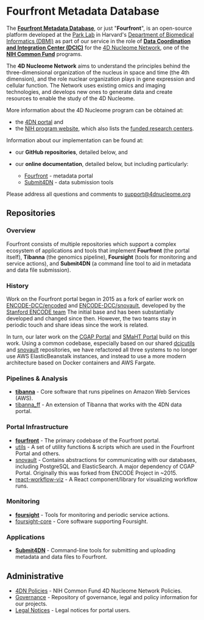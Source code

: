 # Fourfront Metadata Database 

The [**Fourfront Metadata Database**](https://cgap.hms.harvard.edu),
or just "**Fourfront**", is an open-source platform developed 
at the [Park Lab](https://compbio.hms.harvard.edu/index) 
in Harvard's [Department of Biomedical Informatics (DBMI)](https://dbmi.hms.harvard.edu/)
as part of our service in the role of 
**[Data Coordination and Integration Center (DCIC)](https://data.4dnucleome.org/help/about/about-dcic)**
for the [4D Nucleome Network](https://www.4dnucleome.org/),
one of the **[NIH Common Fund](https://commonfund.nih.gov/programs)** programs.

The **4D Nucleome Network** aims to understand the principles behind the three-dimensional
organization of the nucleus in space and time (the 4th dimension), and the role nuclear
organization plays in gene expression and cellular function. 
The Network uses existing omics and imaging technologies, and develops new ones to generate data
and create resources to enable the study of the 4D Nucleome.

More information about the 4D Nucleome program can be obtained at:

* the [4DN portal](http://www.4dnucleome.org/) and
* the [NIH program website](https://commonfund.nih.gov/4Dnucleome/index),
  which also lists the [funded research centers](https://commonfund.nih.gov/4Dnucleome/FundedResearch).

Information about our implementation can be found at:

* our **GitHub repositories**, detailed below, and
* our **online documentation**, detailed below, but including particularly:

  * [Fourfront](https://fourfront.readthedocs.io) - metadata portal
  * [Submit4DN](https://github.com/4dn-dcic/Submit4DN/blob/master/README.md) - data submission tools

Please address all questions and comments to [support@4dnucleome.org](mailto:support@4dnucleome.org)

## Repositories

### Overview

Fourfront consists of multiple repositories which support a complex ecosystem of 
applications and tools that implement
**Fourfront** (the portal itself), 
**Tibanna** (the genomics pipeline),
**Foursight** (tools for monitoring and service actions), and
**Submit4DN** (a command line tool to aid in metadata and data file submission).

### History

Work on the Fourfront portal began in 2015 as a fork of earlier work on [ENCODE-DCC/encoded](https://github.com/ENCODE-DCC/encoded) and
[ENCODE-DCC/snovault](https://github.com/ENCODE-DCC/snovault),
developed by the [Stanford ENCODE team](https://cherrylab.stanford.edu/people/encode-staff)
The initial base and has been substantially developed and changed since then.
However, the two teams stay in periodic touch and share ideas since the
work is related.

In turn, our later work on the [CGAP Portal](https://github.com/dbmi-bgm/cgap-portal)
and [SMaHT Portal](https://github.com/smaht-dac/smaht-portal) build on this work.
Using a common codebase, especially based on our shared
[dcicutils](https://github.com/4dn-dcic/utils)
and [snovault](https://github.com/4dn-dcic/snovault) repositories,
we have refactored all three systems to no longer use AWS ElasticBeanstalk instances,
and instead to use a more modern architecture based on
Docker containers and AWS Fargate.

### Pipelines & Analysis

* **[tibanna](https://github.com/4dn-dcic/tibanna)** - Core software that runs pipelines on Amazon Web Services (AWS).
* [tibanna_ff](https://github.com/4dn-dcic/tibanna_ff) - An extension of Tibanna that works with the 4DN data portal.

### Portal Infrastructure

* **[fourfront](https://github.com/4dn-dcic/fourfront)** - The primary codebase of the Fourfront portal.
* [utils](https://github.com/4dn-dcic/utils) - A set of utility functions & scripts which are used in the Fourfront Portal and others.
* [snovault](https://github.com/4dn-dcic/snovault) - Contains abstractions for communicating with our databases, including PostgreSQL and ElasticSearch. A major dependency of CGAP Portal. Originally this was forked from ENCODE Project in ~2015.
* [react-workflow-viz](https://github.com/4dn-dcic/react-workflow-viz) - A React component/library for visualizing workflow runs.

### Monitoring

* **[foursight](https://github.com/4dn-dcic/foursight)** - Tools for monitoring and periodic service actions.
* [foursight-core](https://github.com/4dn-dcic/foursight-core) - Core software supporting Foursight.

### Applications

* **[Submit4DN](https://github.com/4dn-dcic/Submit4DN)** - Command-line tools for submitting and uploading metadata and data files to Fourfront.

## Administrative

* [4DN Policies](https://github.com/4dn-dcic/4dn-policies) - NIH Common Fund 4D Nucleome Network Policies.
* [Governance](https://github.com/4dn-dcic/fourfront-governance) - Repository of governance, legal and policy information for our projects.
* [Legal Notices](https://data.4dnucleome.org/legal) - Legal notices for portal users.
